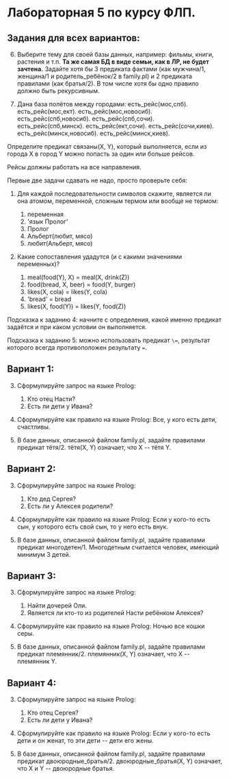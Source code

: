 # Лабораторная 5 по курсу ФЛП.

## Задания для всех вариантов:
  
6. Выберите тему для своей базы данных, например: фильмы, книги, растения и т.п. **Та же самая БД в виде семьи, как в ЛР, не будет зачтена.**
Задайте хотя бы 3 предиката фактами (как мужчина/1, женщина/1 и родитель_ребёнок/2 в family.pl) и 2 предиката правилами (как братья/2). В том числе хотя бы одно правило должно быть рекурсивным.

7. Дана база полётов между городами:
есть_рейс(мос,спб).
есть_рейс(мос,ект).
есть_рейс(мос,новосиб).
есть_рейс(спб,новосиб).
есть_рейс(спб,сочи).
есть_рейс(спб,минск).
есть_рейс(ект,сочи).
есть_рейс(сочи,киев).
есть_рейс(минск,новосиб).
есть_рейс(минск,киев).

Определите предикат связаны(X, Y), который выполняется, если из города X в город Y можно попасть за один или больше рейсов. 

Рейсы должны работать на все направления.

Первые две задачи сдавать не надо, просто проверьте себя:

1. Для каждой последовательности символов скажите, является ли она атомом, переменной, сложным термом или вообще не термом:
   1. переменная
   2. 'язык Пролог'
   3. Пролог
   4. Альберт(любит, мясо)
   5. любит(Альберт, мясо)

2. Какие сопоставления удадутся (и с какими значениями переменных)?
   1. meal(food(Y), X) = meal(X, drink(Z))
   2. food(bread, X, beer) = food(Y, burger)
   3. likes(X, cola) = likes(Y, cola)
   4. 'bread' = bread
   5. likes(X, food(Y)) = likes(Y, food(Z))

Подсказка к заданию 4: начните с определения, какой именно предикат задаётся и при каком условии он выполняется.

Подсказка к заданию 5: можно использовать предикат `\=`, результат которого всегда противоположен результату `=`.

## Вариант 1:

3. Сформулируйте запрос на языке Prolog:
   1. Кто отец Насти?
   2. Есть ли дети у Ивана?

4. Сформулируйте как правило на языке Prolog: Все, у кого есть дети, счастливы.

5. В базе данных, описанной файлом family.pl, задайте правилами предикат тётя/2. тётя(X, Y) означает, что X -- тётя Y.
      
## Вариант 2:

3. Сформулируйте запрос на языке Prolog:
   1. Кто дед Сергея?
   2. Есть ли у Алексея родители?

4. Сформулируйте как правило на языке Prolog: Если у кого-то есть сын, у которого есть свой сын, то у него есть внук.
   
5. В базе данных, описанной файлом family.pl, задайте правилами предикат многодетен/1. Многодетным считается человек, имеющий минимум 3 детей.

## Вариант 3:

3. Сформулируйте запрос на языке Prolog:
   1. Найти дочерей Оли.
   2. Является ли кто-то из родителей Насти ребёнком Алексея?

4. Сформулируйте как правило на языке Prolog: Ночью все кошки серы.

5. В базе данных, описанной файлом family.pl, задайте правилами предикат племянник/2. племянник(X, Y) означает, что X -- племянник Y.

## Вариант 4:

3. Сформулируйте запрос на языке Prolog:
   1. Кто отец Сергея?
   2. Есть ли дети у Ивана?

4. Сформулируйте как правило на языке Prolog: Если у кого-то есть дети и он женат, то эти дети -- дети его жены.

5. В базе данных, описанной файлом family.pl, задайте правилами предикат двоюродные_братья/2. двоюродные_братья(X, Y) означает, что X и Y -- двоюродные братья.
